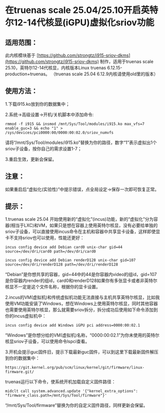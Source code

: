 # 在truenas scale 25.04/25.10开启英特尔12-14代核显(iGPU)虚拟化sriov功能


## 适用范围：

此内核模块基于
[https://github.com/strongtz/i915-sriov-dkms](https://github.com/strongtz/i915-sriov-dkms)
制作，适用于truenas scale 25.10，英特尔12-14代核显，内核版本Linux truenas 6.12.15-production+truenas。
（truenas scale 25.04 6.12.9内核请使用old里的版本）


## 使用方法：

1.下载i915.ko放到你的数据集中；

2.系统→高级设置→开机/关机脚本中添加命令:

```
rmmod -f i915 && insmod /mnt/Sys/Tool/modules/i915.ko max_vfs=7 enable_guc=3 && echo "1" > /sys/devices/pci0000:00/0000:00:02.0/sriov_numvfs
```

请将“/mnt/Sys/Tool/modules/i915.ko”替换为你的路径，数字“1”表示虚拟出1个sriov子设备，按你自己的需求设置1-7；

3.重启生效，更新会保留。


## 注意：

如果重启后“虚拟化(实验性)”中提示错误，点全局设定→保存一次即可恢复正常。


## 提示：

1.truenas scale 25.04 开始使用新的“虚拟化”(incus)功能，新的“虚拟化”分为容器(相当于LXC)和VM，如果只是想在容器上使用英特尔核显，没有必要给单独的sriov子设备，可以直接使用incus命令在主机和容器中共享显卡设备，这样即使显卡不支持sriov也可以使用，性能还更好：
```
incus config device add Debian card0 unix-char gid=44 source=/dev/dri/card0 path=/dev/dri/card0
```
```
incus config device add Debian renderD128 unix-char gid=107 source=/dev/dri/renderD128 path=/dev/dri/renderD128
```
“Debian”是你想共享的容器，gid=44中的44是你容器内video的组id，gid=107是你容器内render的组id，card0和renderD128如果你有多张显卡或者非英特尔核显不一定是这个文件名称，根据你的显卡设置。

2.incus的VM(虚拟机)和传统虚拟机功能无法直接与主机共享英特尔核显，比如我使用VM功能安装了Windows，想在Windows上使用英特尔核显，同时其他容器也需要使用英特尔核显，那么就需要sriov拆分，拆分成功后使用如下命令添加到你的incus虚拟机中：
```
incus config device add Windows iGPU pci address=0000:00:02.1
```
“Windows”是你想分给的VM(虚拟机)名称，“0000:00:02.1”为你未使用的英特尔核显sriov子设备，可以使用命令lspci查看。

3.开机会提示guc固件旧，提示下载最新guc固件，可以到这里下载最新固件解压到你的数据集中：
```
https://git.kernel.org/pub/scm/linux/kernel/git/firmware/linux-firmware.git/
```
truenas运行以下命令，使系统开机加载自定义固件路径：
```
midclt call system.advanced.update '{"kernel_extra_options": "firmware_class.path=/mnt/Sys/Tool/firmware"}'
```
“/mnt/Sys/Tool/firmware”替换为你的自定义固件路径，同样更新会保留。


